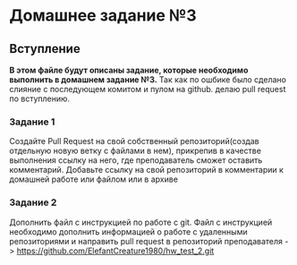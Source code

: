 # Домашнее задание №3

## Вступление

**В этом файле будут описаны задание, которые необходимо выполнить в домашнем задание №3.**
Так как по ошбике было сделано слияние с последующем комитом и пулом на github. делаю pull request по вступлению.

### Задание 1
Создайте Pull Request на свой собственный репозиторий(создав отдельную новую ветку с файлами в нем), прикрепив в качестве выполнения ссылку на него, где преподаватель сможет оставить комментарий. Добавьте ссылку на свой репозиторий в комментарии к домашней работе или файлом или в архиве

### Задание 2
Дополнить файл с инструкцией по работе с git. Файл с инструкцией необходимо дополнить информацией о работе с удаленными репозиториями и направить pull request в репозиторий преподавателя -> https://github.com/ElefantCreature1980/hw_test_2.git

